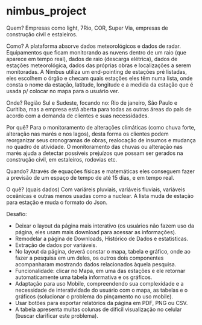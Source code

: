 # nimbus_project

Quem?
Empresas como light, 7Rio, COR, Super Via, empresas de construção civil e estaleiros.

Como?
A plataforma absorve dados meteorológicos e dados de radar. Equipamentos que ficam monitorando as nuvens dentro de um raio (que aparece em tempo real), dados de raio (descarga elétrica), dados de estações meteorológica, dados das próprias obras e localizações a serem monitoradas.
A Nimbus utiliza um end-pointing de estações pré listadas, eles escolhem o órgão e checam quais estações eles têm numa lista, onde consta o nome da estação, latitude, longitude e a medida da estação que é usada p/ colocar no mapa para o usuário ver.

Onde?
Região Sul e Sudeste, focando no: Rio de janeiro, São Paulo e Curitiba, mas a empresa está aberta para todas as outras áreas do país de acordo com a demanda de clientes e suas necessidades.

Por quê? 
Para o monitoramento de alterações climáticas (como chuva forte, alteração nas marés e nos lagos), desta forma os clientes podem reorganizar seus cronogramas de obras, realocação de insumos e mudança no quadro de atividade. O monitoramento das chuvas ou alteração nas marés ajuda a detectar possíveis prejuízos que possam ser gerados na construção civil, em estaleiros, rodovias etc.

Quando?
Através de equações físicas e matemáticas eles conseguem fazer a previsão de um espaço de tempo de até 15 dias, e em tempo real.

O quê? (quais dados)
Com variáreis pluviais, variáveis fluviais, variáveis oceânicas e outras menos usadas como a nuclear. A lista muda de estação para estação e muda o formato do Json.


Desafio:
- Deixar o layout da página mais interativo (os usuários não fazem uso da página, eles usam mais download para acessar as informações).
- Remodelar a página de Downloads, Histórico de Dados e estatìsticas.
- Extração de dados por variáveis.
- No layout da página, deverá constar o mapa, tabela e gráfico, onde ao fazer a pesquisa em um deles, os outros dois componentes acompanharam mostrando dados relacionados àquela pesquisa.
- Funcionalidade: clicar no Mapa, em uma das estações e ele retornar automaticamente uma tabela informativa e os gráficos.
- Adaptação para uso Mobile, compreendendo sua complexidade e a necessidade de interatividade do usuário com o mapa, as tabelas e o gráficos (solucionar o problema do pinçamento no uso mobile). 
- Usar botões para exportar relatórios da página em PDF, PNG ou CSV.
- A tabela apresenta muitas colunas de difícil visualização no celular (buscar clarificar este problema).
  
